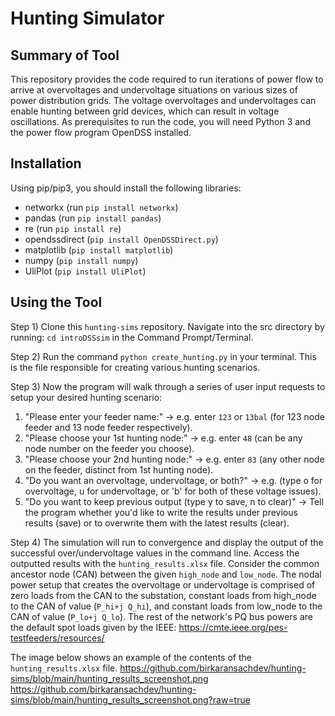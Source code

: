 # Hunting Simulator
## Summary of Tool
This repository provides the code required to run iterations of power flow to arrive at overvoltages and undervoltage situations on various sizes of power distribution grids. The voltage overvoltages and undervoltages can enable hunting between grid devices, which can result in voltage oscillations. As prerequisites to run the code, you will need Python 3 and the power flow program OpenDSS installed.

## Installation
Using pip/pip3, you should install the following libraries:
- networkx (run `pip install networkx`)
- pandas (run `pip install pandas`)
- re (run `pip install re`)
- opendssdirect (`pip install OpenDSSDirect.py`)
- matplotlib (`pip install matplotlib`)
- numpy (`pip install numpy`)
- UliPlot (`pip install UliPlot`)

## Using the Tool

Step 1)  Clone this `hunting-sims` repository. Navigate into the src directory by running: `cd introDSSsim` in the Command Prompt/Terminal.

Step 2) Run the command `python create_hunting.py` in your terminal.
This is the file responsible for creating various hunting scenarios.

Step 3) Now the program will walk through a series of user input requests to setup your desired hunting scenario: 
1. "Please enter your feeder name:" -> e.g. enter `123` or `13bal` (for 123 node feeder and 13 node feeder respectively).
2. "Please choose your 1st hunting node:" -> e.g. enter `48` (can be any node number on the feeder you choose).
3. "Please choose your 2nd hunting node:" -> e.g. enter `83` (any other node on the feeder, distinct from 1st hunting node).
4. "Do you want an overvoltage, undervoltage, or both?" -> e.g. (type o for overvoltage, u for undervoltage, or 'b' for both of these voltage issues).
5. "Do you want to keep previous output (type y to save, n to clear)" -> Tell the program whether you'd like to write the results under previous results (save) or to overwrite them with the latest results (clear).

Step 4) The simulation will run to convergence and display the output of the successful over/undervoltage values in the command line. 
Access the outputted results with the `hunting_results.xlsx` file. Consider the common ancestor node (CAN) between the given `high_node` and `low_node`. The nodal power setup that creates the overvoltage or undervoltage is comprised of zero loads from the CAN to the substation, constant loads from high_node to the CAN of value (`P_hi+j Q_hi`), and constant loads from low_node to the CAN of value (`P_lo+j Q_lo`). The rest of the network's PQ bus powers are the default spot loads given by the IEEE: https://cmte.ieee.org/pes-testfeeders/resources/

The image below shows an example of the contents of the `hunting_results.xlsx` file.
https://github.com/birkaransachdev/hunting-sims/blob/main/hunting_results_screenshot.png
https://github.com/birkaransachdev/hunting-sims/blob/main/hunting_results_screenshot.png?raw=true
